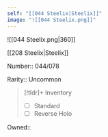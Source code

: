 ```yaml
---
self: "[[044 Steelix|Steelix]]"
image: "![[044 Steelix.png]]"
---
```


![[044 Steelix.png|360]]

[[208 Steelix|Steelix]]

Number:: 044/078

Rarity:: Uncommon

> [!tldr]+ Inventory
> - [ ] Standard
> - [ ] Reverse Holo

Owned:: 

